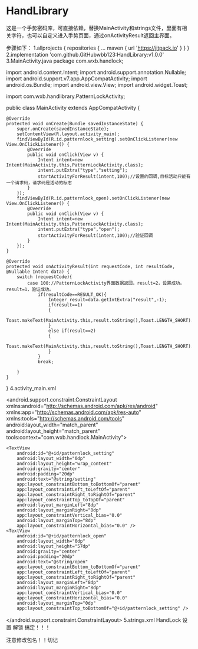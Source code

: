 # HandLibrary
这是一个手势密码库，可直接依赖，替换MainActivity和strings文件，里面有相关字符，也可以自定义进入手势页面，通过onActivityResult返回主界面。

步骤如下：
1.allprojects {
		repositories {
			...
			maven { url 'https://jitpack.io' }
		}
	}
2.implementation 'com.github.GitHubwbb123:HandLibrary:v1.0.0'
3.MainActivity.java
  package com.wxb.handlock;

import android.content.Intent;
import android.support.annotation.Nullable;
import android.support.v7.app.AppCompatActivity;
import android.os.Bundle;
import android.view.View;
import android.widget.Toast;

import com.wxb.handlibrary.PatternLockActivity;

public class MainActivity extends AppCompatActivity {

    @Override
    protected void onCreate(Bundle savedInstanceState) {
        super.onCreate(savedInstanceState);
        setContentView(R.layout.activity_main);
        findViewById(R.id.patternlock_setting).setOnClickListener(new View.OnClickListener() {
            @Override
            public void onClick(View v) {
                Intent intent=new Intent(MainActivity.this,PatternLockActivity.class);
                intent.putExtra("type","setting");
                startActivityForResult(intent,100);//设置的回调,目标活动只能有一个请求码，请求码是活动的标志
            }
        });
        findViewById(R.id.patternlock_open).setOnClickListener(new View.OnClickListener() {
            @Override
            public void onClick(View v) {
                Intent intent=new Intent(MainActivity.this,PatternLockActivity.class);
                intent.putExtra("type","open");
                startActivityForResult(intent,100);//验证回调
            }
        });
    }

    @Override
    protected void onActivityResult(int requestCode, int resultCode, @Nullable Intent data) {
        switch (requestCode){
            case 100://PatternLockActivity界面数据返回，result=2，设置成功。result=1，验证成功。
                if(resultCode==RESULT_OK){
                    Integer result=data.getIntExtra("result",-1);
                    if(result==1)
                    {
                        Toast.makeText(MainActivity.this,result.toString(),Toast.LENGTH_SHORT).show();
                    }
                    else if(result==2)
                    {
                        Toast.makeText(MainActivity.this,result.toString(),Toast.LENGTH_SHORT).show();
                    }
                }
                break;

        }
    }
}
4.activity_main.xml
<?xml version="1.0" encoding="utf-8"?>
<android.support.constraint.ConstraintLayout xmlns:android="http://schemas.android.com/apk/res/android"
    xmlns:app="http://schemas.android.com/apk/res-auto"
    xmlns:tools="http://schemas.android.com/tools"
    android:layout_width="match_parent"
    android:layout_height="match_parent"
    tools:context="com.wxb.handlock.MainActivity">

    <TextView
        android:id="@+id/patternlock_setting"
        android:layout_width="0dp"
        android:layout_height="wrap_content"
        android:gravity="center"
        android:padding="20dp"
        android:text="@string/setting"
        app:layout_constraintBottom_toBottomOf="parent"
        app:layout_constraintLeft_toLeftOf="parent"
        app:layout_constraintRight_toRightOf="parent"
        app:layout_constraintTop_toTopOf="parent"
        android:layout_marginLeft="8dp"
        android:layout_marginRight="8dp"
        app:layout_constraintVertical_bias="0.0"
        android:layout_marginTop="8dp"
        app:layout_constraintHorizontal_bias="0.0" />
    <TextView
        android:id="@+id/patternlock_open"
        android:layout_width="0dp"
        android:layout_height="57dp"
        android:gravity="center"
        android:padding="20dp"
        android:text="@string/open"
        app:layout_constraintBottom_toBottomOf="parent"
        app:layout_constraintLeft_toLeftOf="parent"
        app:layout_constraintRight_toRightOf="parent"
        android:layout_marginLeft="8dp"
        android:layout_marginRight="8dp"
        app:layout_constraintVertical_bias="0.0"
        app:layout_constraintHorizontal_bias="0.0"
        android:layout_marginTop="0dp"
        app:layout_constraintTop_toBottomOf="@+id/patternlock_setting" />

</android.support.constraint.ConstraintLayout>
5.strings.xml
<resources>
    <string name="app_name">HandLock</string>
    <string name="setting">设置</string>
    <string name="open">解锁</string>
</resources>
搞定！！！

注意修改包名！！切记
